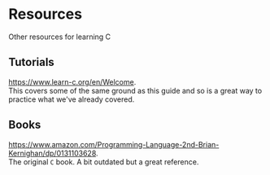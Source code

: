# Resources

Other resources for learning C

## Tutorials

<https://www.learn-c.org/en/Welcome>.  
This covers some of the same ground as this guide and so is a great way to practice what we've already covered.

## Books

<https://www.amazon.com/Programming-Language-2nd-Brian-Kernighan/dp/0131103628>.  
The original `C` book. A bit outdated but a great reference.

